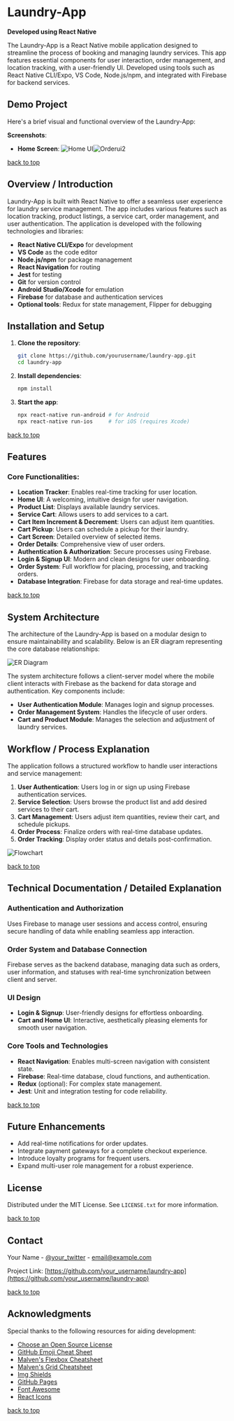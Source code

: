 # Laundry-App
**Developed using React Native**

The Laundry-App is a React Native mobile application designed to streamline the process of booking and managing laundry services. This app features essential components for user interaction, order management, and location tracking, with a user-friendly UI. Developed using tools such as React Native CLI/Expo, VS Code, Node.js/npm, and integrated with Firebase for backend services.

## Demo Project
Here's a brief visual and functional overview of the Laundry-App:

**Screenshots**:
- **Home Screen**:
  ![Home UI](https://github.com/user-attachments/assets/771194f6-2a26-4855-9797-618aea145573)![Orderui2](https://github.com/user-attachments/assets/138518df-30e0-472a-ad1a-7b1868e369da)



[back to top](#laundry-app)

## Overview / Introduction
Laundry-App is built with React Native to offer a seamless user experience for laundry service management. The app includes various features such as location tracking, product listings, a service cart, order management, and user authentication. The application is developed with the following technologies and libraries:

- **React Native CLI/Expo** for development
- **VS Code** as the code editor
- **Node.js/npm** for package management
- **React Navigation** for routing
- **Jest** for testing
- **Git** for version control
- **Android Studio/Xcode** for emulation
- **Firebase** for database and authentication services
- **Optional tools**: Redux for state management, Flipper for debugging

## Installation and Setup
1. **Clone the repository**:
    ```bash
    git clone https://github.com/yourusername/laundry-app.git
    cd laundry-app
    ```
2. **Install dependencies**:
    ```bash
    npm install
    ```
3. **Start the app**:
    ```bash
    npx react-native run-android # for Android
    npx react-native run-ios     # for iOS (requires Xcode)
    ```

[back to top](#laundry-app)

## Features
### Core Functionalities:
- **Location Tracker**: Enables real-time tracking for user location.
- **Home UI**: A welcoming, intuitive design for user navigation.
- **Product List**: Displays available laundry services.
- **Service Cart**: Allows users to add services to a cart.
- **Cart Item Increment & Decrement**: Users can adjust item quantities.
- **Cart Pickup**: Users can schedule a pickup for their laundry.
- **Cart Screen**: Detailed overview of selected items.
- **Order Details**: Comprehensive view of user orders.
- **Authentication & Authorization**: Secure processes using Firebase.
- **Login & Signup UI**: Modern and clean designs for user onboarding.
- **Order System**: Full workflow for placing, processing, and tracking orders.
- **Database Integration**: Firebase for data storage and real-time updates.

[back to top](#laundry-app)

## System Architecture
The architecture of the Laundry-App is based on a modular design to ensure maintainability and scalability. Below is an ER diagram representing the core database relationships:

![ER Diagram](path/to/er-diagram.png)

The system architecture follows a client-server model where the mobile client interacts with Firebase as the backend for data storage and authentication. Key components include:

- **User Authentication Module**: Manages login and signup processes.
- **Order Management System**: Handles the lifecycle of user orders.
- **Cart and Product Module**: Manages the selection and adjustment of laundry services.

## Workflow / Process Explanation
The application follows a structured workflow to handle user interactions and service management:

1. **User Authentication**: Users log in or sign up using Firebase authentication services.
2. **Service Selection**: Users browse the product list and add desired services to their cart.
3. **Cart Management**: Users adjust item quantities, review their cart, and schedule pickups.
4. **Order Process**: Finalize orders with real-time database updates.
5. **Order Tracking**: Display order status and details post-confirmation.

![Flowchart](path/to/flowchart.png)

[back to top](#laundry-app)

## Technical Documentation / Detailed Explanation

### Authentication and Authorization
Uses Firebase to manage user sessions and access control, ensuring secure handling of data while enabling seamless app interaction.

### Order System and Database Connection
Firebase serves as the backend database, managing data such as orders, user information, and statuses with real-time synchronization between client and server.

### UI Design
- **Login & Signup**: User-friendly designs for effortless onboarding.
- **Cart and Home UI**: Interactive, aesthetically pleasing elements for smooth user navigation.

### Core Tools and Technologies
- **React Navigation**: Enables multi-screen navigation with consistent state.
- **Firebase**: Real-time database, cloud functions, and authentication.
- **Redux** (optional): For complex state management.
- **Jest**: Unit and integration testing for code reliability.

[back to top](#laundry-app)

## Future Enhancements
- Add real-time notifications for order updates.
- Integrate payment gateways for a complete checkout experience.
- Introduce loyalty programs for frequent users.
- Expand multi-user role management for a robust experience.

## License
Distributed under the MIT License. See `LICENSE.txt` for more information.

[back to top](#laundry-app)

## Contact
Your Name - [@your_twitter](https://twitter.com/your_twitter) - email@example.com

Project Link: [https://github.com/your_username/laundry-app](https://github.com/your_username/laundry-app)

[back to top](#laundry-app)

## Acknowledgments
Special thanks to the following resources for aiding development:

- [Choose an Open Source License](https://choosealicense.com)
- [GitHub Emoji Cheat Sheet](https://github.com/ikatyang/emoji-cheat-sheet)
- [Malven's Flexbox Cheatsheet](https://flexbox.malven.co/)
- [Malven's Grid Cheatsheet](https://grid.malven.co/)
- [Img Shields](https://shields.io)
- [GitHub Pages](https://pages.github.com)
- [Font Awesome](https://fontawesome.com)
- [React Icons](https://react-icons.github.io/react-icons)

[back to top](#laundry-app)

